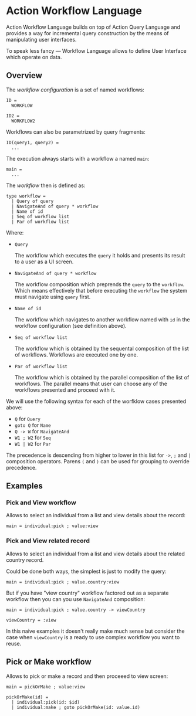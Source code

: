 # Action Workflow Language

Action Workflow Language builds on top of Action Query Language and provides a
way for incremental query construction by the means of manipulating user
interfaces.

To speak less fancy — Workflow Language allows to define User Interface which
operate on data.

## Overview

The *workflow configuration* is a set of named workflows:

```
ID =
  WORKFLOW

ID2 =
  WORKFLOW2
```

Workflows can also be parametrized by query fragments:

```
ID(query1, query2) =
  ...
```

The execution always starts with a workflow a named `main`:

```
main =
  ...
```

The *workflow* then is defined as:

```
type workflow =
  | Query of query
  | NavigateAnd of query * workflow
  | Name of id
  | Seq of workflow list
  | Par of workflow list
```

Where:

- `Query`

  The workflow which executes the `query` it holds and presents its result to a
  user as a UI screen.

- `NavigateAnd of query * workflow`

  The workflow composition which preprends the `query` to the `workflow`. Which
  means effectively that before executing the `workflow` the system must
  navigate using `query` first.

- `Name of id`

  The workflow which navigates to another workflow named with `id` in the
  workflow configuration (see definition above).

- `Seq of workflow list`

  The workflow which is obtained by the sequental composition of the list of
  workflows. Workflows are executed one by one.

- `Par of workflow list`

  The workflow which is obtained by the parallel composition of the list of
  workflows. The parallel means that user can choose any of the workflows
  presented and proceed with it.

We will use the following syntax for each of the worfklow cases presented above:

- `Q` for `Query`
- `goto Q` for `Name`
- `Q -> W` for `NavigateAnd`
- `W1 ; W2` for `Seq`
- `W1 | W2` for `Par`

The precedence is descending from higher to lower in this list for `->`, `;` and
`|` composition operators. Parens `(` and `)` can be used for grouping to
override precedence.

## Examples

### Pick and View workflow

Allows to select an individual from a list and view details about the record:

```
main = individual:pick ; value:view
```

### Pick and View related record

Allows to select an individual from a list and view details about the related
country record.

Could be done both ways, the simplest is just to modify the query:

```
main = individual:pick ; value.country:view
```

But if you have "view country" workflow factored out as a separate workflow then
you can you use `NavigateAnd` composition:

```
main = individual:pick ; value.country -> viewCountry

viewCountry = :view
```

In this naive examples it doesn't really make much sense but consider the case
when `viewCountry` is a ready to use complex workflow you want to reuse.

## Pick or Make workflow

Allows to pick or make a record and then proceeed to view screen:

```
main = pickOrMake ; value:view

pickOrMake(id) =
  | individual:pick(id: $id)
  | individual:make ; goto pickOrMake(id: value.id)
```
